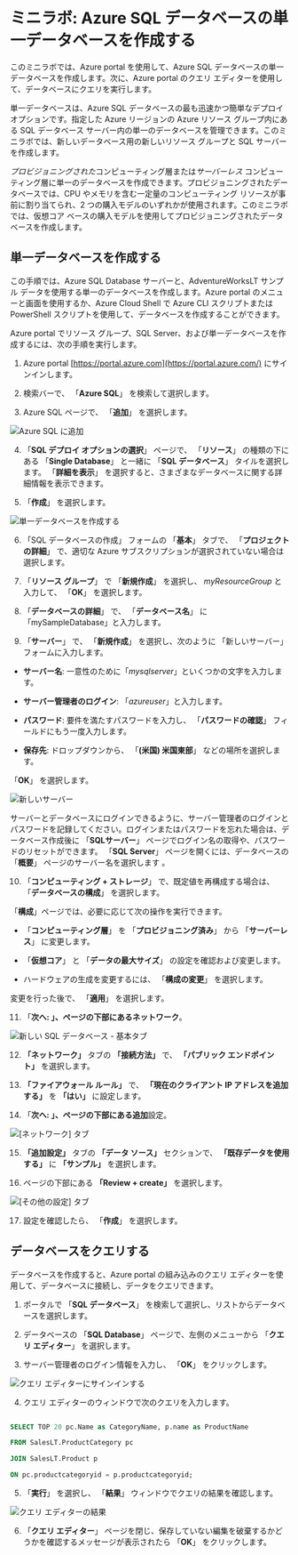 ﻿# ミニラボ: Azure SQL データベースの単一データベースを作成する

このミニラボでは、Azure portal を使用して、Azure SQL データベースの単一データベースを作成します。次に、Azure portal のクエリ エディターを使用して、データベースにクエリを実行します。

単一データベースは、Azure SQL データベースの最も迅速かつ簡単なデプロイ オプションです。指定した Azure リージョンの Azure リソース グループ内にある SQL データベース サーバー内の単一のデータベースを管理できます。このミニラボでは、新しいデータベース用の新しいリソース グループと SQL サーバーを作成します。

*プロビジョニングされた*コンピューティング層または*サーバーレス* コンピューティング層に単一のデータベースを作成できます。プロビジョニングされたデータベースでは、CPU やメモリを含む一定量のコンピューティング リソースが事前に割り当てられ、2 つの購入モデルのいずれかが使用されます。このミニラボでは、仮想コア ベースの購入モデルを使用してプロビジョニングされたデータベースを作成します。

## 単一データベースを作成する

この手順では、Azure SQL Database サーバーと、AdventureWorksLT サンプル データを使用する単一のデータベースを作成します。Azure portal のメニューと画面を使用するか、Azure Cloud Shell で Azure CLI スクリプトまたは PowerShell スクリプトを使用して、データベースを作成することができます。

Azure portal でリソース グループ、SQL Server、および単一データベースを作成するには、次の手順を実行します。

1. Azure portal [https://portal.azure.com](https://portal.azure.com/) にサインインします。

2. 検索バーで、 「**Azure SQL**」 を検索して選択します。

3. Azure SQL ページで、 「**追加**」 を選択します。

![Azure SQL に追加](../../Linked_Image_Files/demo_sql_image1.png)

4. 「**SQL デプロイ オプションの選択**」 ページで、 「**リソース**」 の種類の下にある 「**Single Database**」 と一緒に 「**SQL データベース**」 タイルを選択します。 「**詳細を表示**」 を選択すると、さまざまなデータベースに関する詳細情報を表示できます。 

5. 「**作成**」 を選択します。

![単一データベースを作成する](../../Linked_Image_Files/demo_sql_image2.png)

6. 「SQL  データベースの作成」 フォームの 「**基本**」 タブで、 「**プロジェクトの詳細**」 で、適切な Azure サブスクリプションが選択されていない場合は選択します。   

7. 「**リソース グループ**」 で 「**新規作成**」 を選択し、 *myResourceGroup* と入力して、 「**OK**」 を選択します。

8. 「**データベースの詳細**」 で、 「**データベース名**」 に「mySampleDatabase」と入力します。   

9. 「**サーバー**」 で、 「**新規作成**」 を選択し、次のように 「新しいサーバー」 フォームに入力します。   

- **サーバー名**: 一意性のために「*mysqlserver*」といくつかの文字を入力します。 

- **サーバー管理者のログイン**: 「*azureuser*」と入力します。

- **パスワード**: 要件を満たすパスワードを入力し、 「**パスワードの確認**」 フィールドにもう一度入力します。

- **保存先**: ドロップダウンから、 「**(米国) 米国東部**」 などの場所を選択します。

「**OK**」 を選択します。

![新しいサーバー](../../Linked_Image_Files/demo_sql_image3.png)

サーバーとデータベースにログインできるように、サーバー管理者のログインとパスワードを記録してください。ログインまたはパスワードを忘れた場合は、データベース作成後に 「**SQLサーバー**」 ページでログイン名の取得や、パスワードのリセットができます。 「**SQL Server**」 ページを開くには、データベースの 「**概要**」 ページのサーバー名を選択します 。

10. 「**コンピューティング + ストレージ**」 で、既定値を再構成する場合は、 「**データベースの構成**」 を選択します。   

「**構成**」ページでは、必要に応じて次の操作を実行できます。 

- 「**コンピューティング層**」 を 「**プロビジョニング済み**」 から 「**サーバーレス**」 に変更します。     

- 「**仮想コア**」 と 「**データの最大サイズ**」 の設定を確認および変更します。

- ハードウェアの生成を変更するには、 「**構成の変更**」 を選択します。 

変更を行った後で、 「**適用**」 を選択します。 

11. 「**次へ: **」、ページの下部にある**ネットワーク**。 

![新しい SQL データベース - 基本タブ](../../Linked_Image_Files/demo_sql_image4.png)

12. **「ネットワーク」** タブの **「接続方法」** で、 **「パブリック エンドポイント」** を選択します。     

13. **「ファイアウォール ルール」** で、 **「現在のクライアント IP アドレスを追加する」** を **「はい」** に設定します。     

14. 「**次へ: **」、ページの下部にある**追加**設定。

![[ネットワーク] タブ](../../Linked_Image_Files/demo_sql_image5.png)



15. **「追加設定」** タブの **「データ ソース」** セクションで、 **「既存データを使用する」** に **「サンプル」** を選択します。       

16. ページの下部にある **「Review + create」** を選択します。

![[その他の設定] タブ](../../Linked_Image_Files/demo_sql_image6.png)

17. 設定を確認したら、 「**作成**」 を選択します。 

## データベースをクエリする

データベースを作成すると、Azure portal の組み込みのクエリ エディターを使用して、データベースに接続し、データをクエリできます。

1. ポータルで 「**SQL データベース**」 を検索して選択し、リストからデータベースを選択します。

2. データベースの 「**SQL Database**」 ページで、左側のメニューから 「**クエリ エディター**」 を選択します。

3. サーバー管理者のログイン情報を入力し、 「**OK**」 をクリックします。

![クエリ エディターにサインインする](../../Linked_Image_Files/demo_sql_image7.png)

4. クエリ エディターのウィンドウで次のクエリを入力します。

```SQL

SELECT TOP 20 pc.Name as CategoryName, p.name as ProductName

FROM SalesLT.ProductCategory pc

JOIN SalesLT.Product p

ON pc.productcategoryid = p.productcategoryid;
```

5. 「**実行**」 を選択し、 「**結果**」 ウィンドウでクエリの結果を確認します。

![クエリ エディターの結果](../../Linked_Image_Files/demo_sql_image8.png)

6. 「**クエリ エディター**」 ページを閉じ、保存していない編集を破棄するかどうかを確認するメッセージが表示されたら 「**OK**」 をクリックします。

 

 
